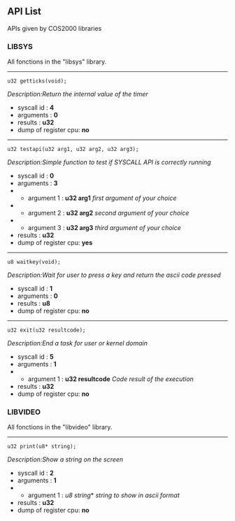 ## API List 

APIs given by COS2000 libraries


###  LIBSYS

All fonctions in the "libsys" library.

------

`u32 getticks(void);`

*Description:Return the internal value of the timer*

* syscall id : **4**
* arguments : **0**
* results : **u32**
* dump of register cpu: **no**

------

`u32 testapi(u32 arg1, u32 arg2, u32 arg3);`

*Description:Simple function to test if SYSCALL API is correctly running*

* syscall id : **0**
* arguments : **3**
* * argument 1 : **u32 arg1** *first argument of your choice*
* * argument 2 : **u32 arg2** *second argument of your choice*
* * argument 3 : **u32 arg3** *third argument of your choice*
* results : **u32**
* dump of register cpu: **yes**

------

`u8 waitkey(void);`

*Description:Wait for user to press a key and return the ascii code pressed*

* syscall id : **1**
* arguments : **0**
* results : **u8**
* dump of register cpu: **no**

------

`u32 exit(u32 resultcode);`

*Description:End a task for user or kernel domain*

* syscall id : **5**
* arguments : **1**
* * argument 1 : **u32 resultcode** *Code result of the execution*
* results : **u32**
* dump of register cpu: **no**


###  LIBVIDEO

All fonctions in the "libvideo" library.

------

`u32 print(u8* string);`

*Description:Show a string on the screen*

* syscall id : **2**
* arguments : **1**
* * argument 1 : **u8* string** *string to show in ascii format*
* results : **u32**
* dump of register cpu: **no**


